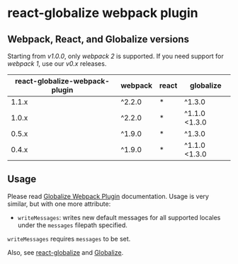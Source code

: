 # react-globalize webpack plugin 

## Webpack, React, and Globalize versions

Starting from *v1.0.0*, only *webpack 2* is supported. If you need support for *webpack 1*, use our *v0.x* releases.

| react-globalize-webpack-plugin | webpack | react | globalize     |
| ------------------------------ | ------- | ----- | ------------- |
| 1.1.x                          | ^2.2.0  | *     | ^1.3.0        |
| 1.0.x                          | ^2.2.0  | *     | ^1.1.0 <1.3.0 |
| 0.5.x                          | ^1.9.0  | *     | ^1.3.0        |
| 0.4.x                          | ^1.9.0  | *     | ^1.1.0 <1.3.0 |

## Usage

Please read [Globalize Webpack Plugin][] documentation. Usage is very similar, but with one more attribute:

* `writeMessages`: writes new default messages for all supported locales
  under the `messages` filepath specified.

`writeMessages` requires `messages` to be set.

Also, see [react-globalize][] and [Globalize][].

[Globalize]: https://github.com/jquery/globalize/
[Globalize Webpack Plugin]: https://github.com/rxaviers/globalize-webpack-plugin
[react-globalize]: https://github.com/kborchers/react-globalize
